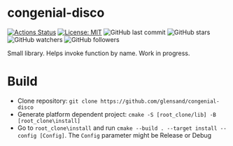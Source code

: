 # congenial-disco
[![Actions Status](https://github.com/glensand/congenial-disco/workflows/BuildAndTest/badge.svg)](https://github.com/glensand/congenial-disco/actions)
[![License: MIT](https://img.shields.io/badge/License-MIT-yellow.svg)](https://opensource.org/licenses/MIT)
![GitHub last commit](https://img.shields.io/github/last-commit/glensand/congenial-disco?color=red&style=plastic)
![GitHub stars](https://img.shields.io/github/stars/glensand/congenial-disco?style=social)
![GitHub watchers](https://img.shields.io/github/watchers/glensand/congenial-disco?style=social)
![GitHub followers](https://img.shields.io/github/followers/glensand?style=social)

Small library. Helps invoke function by name. Work in progress.
# Build
- Clone repository: ``git clone https://github.com/glensand/congenial-disco``
- Generate platform dependent project: ``cmake -S [root_clone/lib] -B [root_clone\install]``
- Go to ``root_clone\install`` and run ``cmake --build . --target install --config [Config]``. The ``Config`` parameter might be Release or Debug

